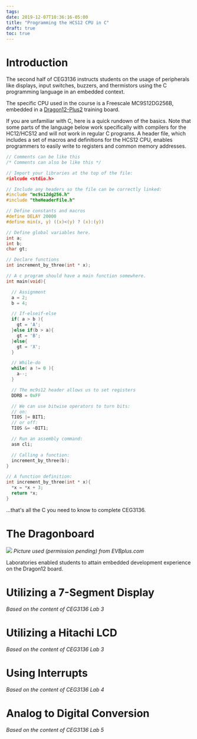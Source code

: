```yaml
---
tags:
date: 2019-12-07T10:36:16-05:00
title: "Programming the HCS12 CPU in C"
draft: true
toc: true
---
```


# Introduction

The second half of CEG3136 instructs students on the usage of peripherals like
displays, input switches, buzzers, and thermistors using the C programming
language in an embedded context.

The specific CPU used in the course is a Freescale MC9S12DG256B, embedded in a
[Dragon12-Plus2](http://www.evbplus.com/dragon12_plus2_9s12_hcs12/dragon12_plus2_9s12_hcs12.html)
training board.

If you are unfamiliar with C, here is a quick rundown of the basics.
Note that some parts of the language below work specifically with compilers for
the HC12/HCS12 and will not work in regular C programs. A header file, which includes
a set of macros and definitions for the HCS12 CPU, enables programmers to easily
write to registers and common memory addresses.

```c
// Comments can be like this
/* Comments can also be like this */

// Import your libraries at the top of the file:
#inlcude <stdio.h>

// Include any headers so the file can be correctly linked:
#include "mc9s12dg256.h"
#include "theHeaderFile.h"

// Define constants and macros
#define DELAY 20000
#define min(x, y) ((x)<(y) ? (x):(y))

// Define global variables here.
int a;
int b;
char gt;

// Declare functions
int increment_by_three(int * x);

// A c program should have a main function somewhere.
int main(void){

  // Assignment
  a = 2;
  b = 4;

  // If-elseif-else
  if( a > b ){
    gt = 'A'; 
  }else if(b > a){
    gt = 'B'; 
  }else{
    gt = 'X'; 
  }

  // While-do
  while( a != 0 ){
    a--;
  }

  // The mc9s12 header allows us to set registers 
  DDRB = 0xFF

  // We can use bitwise operators to turn bits:
  // on:
  TIOS |= BIT1;
  // or off:
  TIOS &= ~BIT1;

  // Run an assembly command:
  asm cli;

  // Calling a function:
  increment_by_three(b);
}

// A function definition:
int increment_by_three(int * x){
  *x = *x + 3;
  return *x;
}
```

...that's all the C you need to know to complete CEG3136.

# The Dragonboard

![](/pics/dragon12.jpg)
*Picture used (permission pending) from EVBplus.com*

Laboratories enabled students to attain embedded development experience on the
Dragon12 board. 

# Utilizing a 7-Segment Display

*Based on the content of CEG3136 Lab 3*

# Utilizing a Hitachi LCD

*Based on the content of CEG3136 Lab 3*

# Using Interrupts

*Based on the content of CEG3136 Lab 4*

# Analog to Digital Conversion

*Based on the content of CEG3136 Lab 5*
